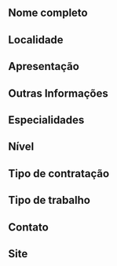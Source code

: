 <!--
  ============================
  ATENÇÃO:
  1) Remova os comentários HTML abaixo e preencha com os seus dados.
  2) Não divulgue aqui seu e-mail pessoal e telefone, pois as informações
  abaixo são públicas. Deixe apenas o seu Linkedin para que as empresas
  possam entrar em contato.
  3) Para as opções com checkbox (múltipla escolha), mantenha a marcação
  que está nos comentários, e apenas marque um "x" na sua escolha.
  As opções com checkbox estão assim:
  - [ ] Opção 1
  - [x] Opção 2
  - [ ] Opção 3
  Veja que "Opção 2" está "selecionada", pois tem um "x" dentro dos colchetes.
  As outras opções não selecionadas ficam apenas com um espaço dentro dos
  colchetes.
  
  IMPORTANTE: Na opção selecionada, o "x" deve ser minúsculo, e não deve ter
  espaços em branco dentro do colchetes. Ele precisa ficar exatamente assim: [x]
  Para as outras opções não marcadas, deixe um espaço em branco no colchete, assim: [ ]
  Para visualizar se está tudo correto, antes de publicar seu perfil, clique na 
  aba "Preview".
  4) Não esqueça de colocar cidade/estado no título, seguindo o padrão:
  [Salvador/BA] Maria Joaquina
  ============================
-->

## Nome completo

<!-- José da Silva. -->

## Localidade

<!-- Cite a cidade / estado onde mora atualmente. -->

## Apresentação

<!-- Fale um pouco sobre você e seu histórico -->

## Outras Informações

<!-- Cite sua disponibilidade (de horário, de viagens, de mudança, etc), cursos, palestras. -->

## Especialidades

<!--
- JavaScript
- HTML
- CSS
- PHP
-->

## Nível

<!--
- [ ] Estágio
- [x] Júnior
- [ ] Pleno
- [ ] Sênior
-->

## Tipo de contratação

<!--
- [x] PJ
- [ ] CLT
- [ ] Freela
-->

## Tipo de trabalho

<!--
- [x] Remoto - Parcial
- [ ] Remoto - Total
- [x] Alocado
-->

## Contato

<!-- https://linkedin.com/in/SEU_USERNAME -->

## Site

<!-- coloque seu site/blog/portfólio caso desejar -->
